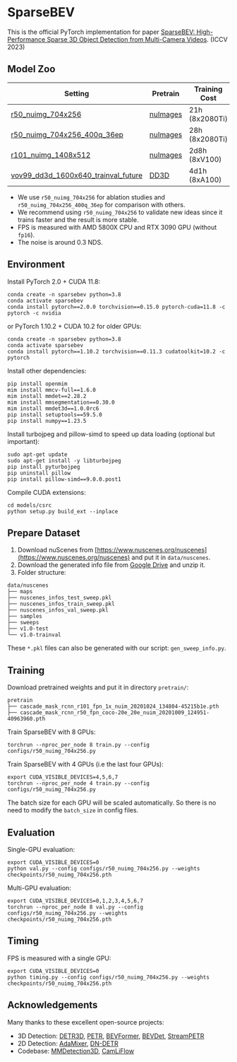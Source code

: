 # SparseBEV

This is the official PyTorch implementation for paper [SparseBEV: High-Performance Sparse 3D Object Detection from Multi-Camera Videos](https://arxiv.org/abs/2308.09244). (ICCV 2023)

## Model Zoo

| Setting  | Pretrain | Training Cost | NDS (val) | NDS (test) | FPS | Weights |
|----------|----------|---------------|-----------|------------|-----|---------|
| [r50_nuimg_704x256](configs/r50_nuimg_704x256.py) | [nuImages](https://download.openmmlab.com/mmdetection3d/v0.1.0_models/nuimages_semseg/cascade_mask_rcnn_r50_fpn_coco-20e_20e_nuim/cascade_mask_rcnn_r50_fpn_coco-20e_20e_nuim_20201009_124951-40963960.pth) | 21h (8x2080Ti) | 55.6 | - | 15.8 | [gdrive](https://drive.google.com/file/d/1ft34-pxLpHGo2Aw-jowEtCxyXcqszHNn/view) |
| [r50_nuimg_704x256_400q_36ep](configs/r50_nuimg_704x256_400q_36ep.py) | [nuImages](https://download.openmmlab.com/mmdetection3d/v0.1.0_models/nuimages_semseg/cascade_mask_rcnn_r50_fpn_coco-20e_20e_nuim/cascade_mask_rcnn_r50_fpn_coco-20e_20e_nuim_20201009_124951-40963960.pth) | 28h (8x2080Ti) | 55.8 | - | 23.5 | [gdrive](https://drive.google.com/file/d/1C_Vn3iiSnSW1Dw1r0DkjJMwvHC5Y3zTN/view) |
| [r101_nuimg_1408x512](configs/r101_nuimg_1408x512.py) | [nuImages](https://download.openmmlab.com/mmdetection3d/v0.1.0_models/nuimages_semseg/cascade_mask_rcnn_r101_fpn_1x_nuim/cascade_mask_rcnn_r101_fpn_1x_nuim_20201024_134804-45215b1e.pth) | 2d8h (8xV100) | 59.2 | - | 6.5 | [gdrive](https://drive.google.com/file/d/1dKu5cR1fuo-O0ynyBh-RCPtHrgut29mN/view) |
| [vov99_dd3d_1600x640_trainval_future](configs/vov99_dd3d_1600x640_trainval_future.py) | [DD3D](https://drive.google.com/file/d/1gQkhWERCzAosBwG5bh2BKkt1k0TJZt-A/view) | 4d1h (8xA100) | 84.9 | 67.5 | - | [gdrive](https://drive.google.com/file/d/1TL0QoCiWD5uq8PCAWWE3A-g73ibK1R0S/view) |

* We use `r50_nuimg_704x256` for ablation studies and `r50_nuimg_704x256_400q_36ep` for comparison with others.
* We recommend using `r50_nuimg_704x256` to validate new ideas since it trains faster and the result is more stable.
* FPS is measured with AMD 5800X CPU and RTX 3090 GPU (without `fp16`).
* The noise is around 0.3 NDS.

## Environment

Install PyTorch 2.0 + CUDA 11.8:

```
conda create -n sparsebev python=3.8
conda activate sparsebev
conda install pytorch==2.0.0 torchvision==0.15.0 pytorch-cuda=11.8 -c pytorch -c nvidia
```

or PyTorch 1.10.2 + CUDA 10.2 for older GPUs:

```
conda create -n sparsebev python=3.8
conda activate sparsebev
conda install pytorch==1.10.2 torchvision==0.11.3 cudatoolkit=10.2 -c pytorch
```

Install other dependencies:

```
pip install openmim
mim install mmcv-full==1.6.0
mim install mmdet==2.28.2
mim install mmsegmentation==0.30.0
mim install mmdet3d==1.0.0rc6
pip install setuptools==59.5.0
pip install numpy==1.23.5
```

Install turbojpeg and pillow-simd to speed up data loading (optional but important):

```
sudo apt-get update
sudo apt-get install -y libturbojpeg
pip install pyturbojpeg
pip uninstall pillow
pip install pillow-simd==9.0.0.post1
```

Compile CUDA extensions:

```
cd models/csrc
python setup.py build_ext --inplace
```

## Prepare Dataset

1. Download nuScenes from [https://www.nuscenes.org/nuscenes](https://www.nuscenes.org/nuscenes) and put it in `data/nuscenes`.
2. Download the generated info file from [Google Drive](https://drive.google.com/file/d/1uyoUuSRIVScrm_CUpge6V_UzwDT61ODO/view?usp=sharing) and unzip it.
3. Folder structure:

```
data/nuscenes
├── maps
├── nuscenes_infos_test_sweep.pkl
├── nuscenes_infos_train_sweep.pkl
├── nuscenes_infos_val_sweep.pkl
├── samples
├── sweeps
├── v1.0-test
└── v1.0-trainval
```

These `*.pkl` files can also be generated with our script: `gen_sweep_info.py`.

## Training

Download pretrained weights and put it in directory `pretrain/`:

```
pretrain
├── cascade_mask_rcnn_r101_fpn_1x_nuim_20201024_134804-45215b1e.pth
├── cascade_mask_rcnn_r50_fpn_coco-20e_20e_nuim_20201009_124951-40963960.pth
```

Train SparseBEV with 8 GPUs:

```
torchrun --nproc_per_node 8 train.py --config configs/r50_nuimg_704x256.py
```

Train SparseBEV with 4 GPUs (i.e the last four GPUs):

```
export CUDA_VISIBLE_DEVICES=4,5,6,7
torchrun --nproc_per_node 4 train.py --config configs/r50_nuimg_704x256.py
```

The batch size for each GPU will be scaled automatically. So there is no need to modify the `batch_size` in config files.

## Evaluation

Single-GPU evaluation:

```
export CUDA_VISIBLE_DEVICES=0
python val.py --config configs/r50_nuimg_704x256.py --weights checkpoints/r50_nuimg_704x256.pth
```

Multi-GPU evaluation:

```
export CUDA_VISIBLE_DEVICES=0,1,2,3,4,5,6,7
torchrun --nproc_per_node 8 val.py --config configs/r50_nuimg_704x256.py --weights checkpoints/r50_nuimg_704x256.pth
```

## Timing

FPS is measured with a single GPU:

```
export CUDA_VISIBLE_DEVICES=0
python timing.py --config configs/r50_nuimg_704x256.py --weights checkpoints/r50_nuimg_704x256.pth
```

## Acknowledgements

Many thanks to these excellent open-source projects:

* 3D Detection: [DETR3D](https://github.com/WangYueFt/detr3d), [PETR](https://github.com/megvii-research/PETR), [BEVFormer](https://github.com/fundamentalvision/BEVFormer), [BEVDet](https://github.com/HuangJunJie2017/BEVDet), [StreamPETR](https://github.com/exiawsh/StreamPETR)
* 2D Detection: [AdaMixer](https://github.com/MCG-NJU/AdaMixer), [DN-DETR](https://github.com/IDEA-Research/DN-DETR)
* Codebase: [MMDetection3D](https://github.com/open-mmlab/mmdetection3d), [CamLiFlow](https://github.com/MCG-NJU/CamLiFlow)
